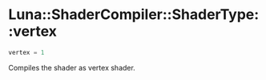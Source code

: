 # Luna::ShaderCompiler::ShaderType::vertex

```c++
vertex = 1
```

Compiles the shader as vertex shader. 

